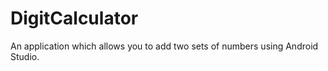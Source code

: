 # DigitCalculator
 An application which allows you to add two sets of numbers using Android Studio.
